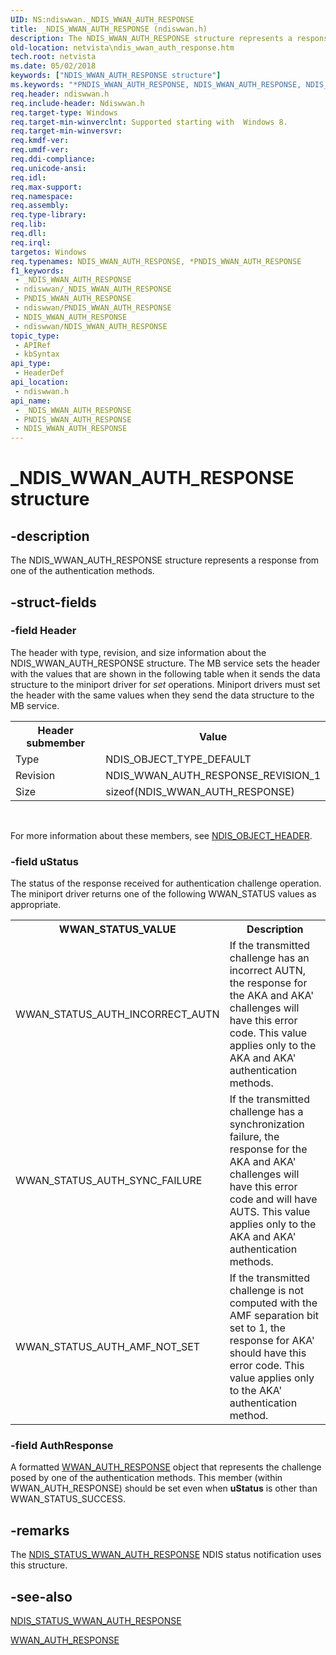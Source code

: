 ```yaml
---
UID: NS:ndiswwan._NDIS_WWAN_AUTH_RESPONSE
title: _NDIS_WWAN_AUTH_RESPONSE (ndiswwan.h)
description: The NDIS_WWAN_AUTH_RESPONSE structure represents a response from one of the authentication methods.
old-location: netvista\ndis_wwan_auth_response.htm
tech.root: netvista
ms.date: 05/02/2018
keywords: ["NDIS_WWAN_AUTH_RESPONSE structure"]
ms.keywords: "*PNDIS_WWAN_AUTH_RESPONSE, NDIS_WWAN_AUTH_RESPONSE, NDIS_WWAN_AUTH_RESPONSE structure [Network Drivers Starting with Windows Vista], PNDIS_WWAN_AUTH_RESPONSE, PNDIS_WWAN_AUTH_RESPONSE structure pointer [Network Drivers Starting with Windows Vista], _NDIS_WWAN_AUTH_RESPONSE, ndiswwan/NDIS_WWAN_AUTH_RESPONSE, ndiswwan/PNDIS_WWAN_AUTH_RESPONSE, netvista.ndis_wwan_auth_response"
req.header: ndiswwan.h
req.include-header: Ndiswwan.h
req.target-type: Windows
req.target-min-winverclnt: Supported starting with  Windows 8.
req.target-min-winversvr: 
req.kmdf-ver: 
req.umdf-ver: 
req.ddi-compliance: 
req.unicode-ansi: 
req.idl: 
req.max-support: 
req.namespace: 
req.assembly: 
req.type-library: 
req.lib: 
req.dll: 
req.irql: 
targetos: Windows
req.typenames: NDIS_WWAN_AUTH_RESPONSE, *PNDIS_WWAN_AUTH_RESPONSE
f1_keywords:
 - _NDIS_WWAN_AUTH_RESPONSE
 - ndiswwan/_NDIS_WWAN_AUTH_RESPONSE
 - PNDIS_WWAN_AUTH_RESPONSE
 - ndiswwan/PNDIS_WWAN_AUTH_RESPONSE
 - NDIS_WWAN_AUTH_RESPONSE
 - ndiswwan/NDIS_WWAN_AUTH_RESPONSE
topic_type:
 - APIRef
 - kbSyntax
api_type:
 - HeaderDef
api_location:
 - ndiswwan.h
api_name:
 - _NDIS_WWAN_AUTH_RESPONSE
 - PNDIS_WWAN_AUTH_RESPONSE
 - NDIS_WWAN_AUTH_RESPONSE
---
```


# _NDIS_WWAN_AUTH_RESPONSE structure


## -description

The NDIS_WWAN_AUTH_RESPONSE structure represents a response from one of the authentication methods.

## -struct-fields

### -field Header

The header with type, revision, and size information about the NDIS_WWAN_AUTH_RESPONSE structure. The
     MB service sets the header with the values that are shown in the following table when it sends the data
     structure to the miniport driver for 
     <i>set</i> operations. Miniport drivers must set the header with the same values when they send the data
     structure to the MB service.
     

<table>
<tr>
<th>Header submember</th>
<th>Value</th>
</tr>
<tr>
<td>
Type

</td>
<td>
NDIS_OBJECT_TYPE_DEFAULT

</td>
</tr>
<tr>
<td>
Revision

</td>
<td>
NDIS_WWAN_AUTH_RESPONSE_REVISION_1

</td>
</tr>
<tr>
<td>
Size

</td>
<td>
sizeof(NDIS_WWAN_AUTH_RESPONSE)

</td>
</tr>
</table>
 

For more information about these members, see 
     <a href="/windows-hardware/drivers/ddi/ntddndis/ns-ntddndis-_ndis_object_header">NDIS_OBJECT_HEADER</a>.

### -field uStatus

The status of the response received for authentication challenge operation. The miniport driver returns one of the following WWAN_STATUS values as appropriate.

<table>
<tr>
<th>WWAN_STATUS_VALUE</th>
<th>Description</th>
</tr>
<tr>
<td>
WWAN_STATUS_AUTH_INCORRECT_AUTN

</td>
<td>
If the transmitted challenge has an incorrect AUTN,  the response for the AKA and AKA' challenges will have this error code. This value applies only to the AKA and AKA' authentication methods. 

</td>
</tr>
<tr>
<td>
WWAN_STATUS_AUTH_SYNC_FAILURE

</td>
<td>
 If the transmitted challenge has a synchronization failure, the response for the AKA and AKA' challenges will have this error code and will have AUTS. This value applies only to the AKA and AKA' authentication methods.

</td>
</tr>
<tr>
<td>
WWAN_STATUS_AUTH_AMF_NOT_SET

</td>
<td>
 If the transmitted challenge is not computed with the AMF separation bit set to 1, the response for AKA' should have this error code. This value applies only to the AKA' authentication method.

</td>
</tr>
</table>

### -field AuthResponse

A formatted <a href="/windows-hardware/drivers/ddi/wwan/ns-wwan-_wwan_auth_response">WWAN_AUTH_RESPONSE</a> object that represents the challenge posed by one of the authentication methods. This member (within WWAN_AUTH_RESPONSE) should be set even when <b>uStatus</b> is other than WWAN_STATUS_SUCCESS.

## -remarks

The <a href="/windows-hardware/drivers/network/ndis-status-wwan-auth-response">NDIS_STATUS_WWAN_AUTH_RESPONSE</a> NDIS status notification uses this structure.

## -see-also

<a href="/windows-hardware/drivers/network/ndis-status-wwan-auth-response">NDIS_STATUS_WWAN_AUTH_RESPONSE</a>



<a href="/windows-hardware/drivers/ddi/wwan/ns-wwan-_wwan_auth_response">WWAN_AUTH_RESPONSE</a>

